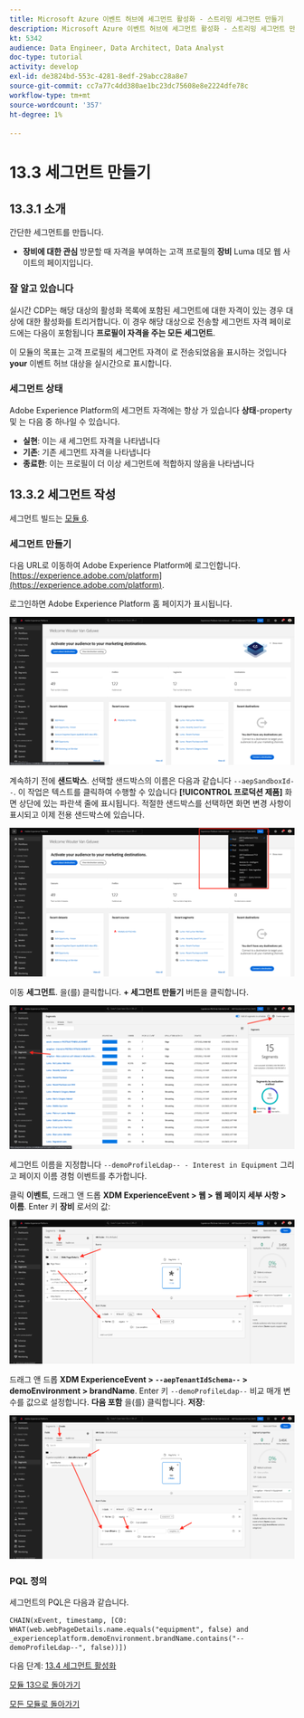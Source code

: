 ```yaml
---
title: Microsoft Azure 이벤트 허브에 세그먼트 활성화 - 스트리밍 세그먼트 만들기
description: Microsoft Azure 이벤트 허브에 세그먼트 활성화 - 스트리밍 세그먼트 만들기
kt: 5342
audience: Data Engineer, Data Architect, Data Analyst
doc-type: tutorial
activity: develop
exl-id: de3824bd-553c-4281-8edf-29abcc28a8e7
source-git-commit: cc7a77c4dd380ae1bc23dc75608e8e2224dfe78c
workflow-type: tm+mt
source-wordcount: '357'
ht-degree: 1%

---
```


# 13.3 세그먼트 만들기

## 13.3.1 소개

간단한 세그먼트를 만듭니다.

- **장비에 대한 관심** 방문할 때 자격을 부여하는 고객 프로필의 **장비** Luma 데모 웹 사이트의 페이지입니다.

### 잘 알고 있습니다

실시간 CDP는 해당 대상의 활성화 목록에 포함된 세그먼트에 대한 자격이 있는 경우 대상에 대한 활성화를 트리거합니다. 이 경우 해당 대상으로 전송할 세그먼트 자격 페이로드에는 다음이 포함됩니다 **프로필이 자격을 주는 모든 세그먼트**.

이 모듈의 목표는 고객 프로필의 세그먼트 자격이 로 전송되었음을 표시하는 것입니다 **your** 이벤트 허브 대상을 실시간으로 표시합니다.

### 세그먼트 상태

Adobe Experience Platform의 세그먼트 자격에는 항상 가 있습니다 **상태**-property 및 는 다음 중 하나일 수 있습니다.

- **실현**: 이는 새 세그먼트 자격을 나타냅니다
- **기존**: 기존 세그먼트 자격을 나타냅니다
- **종료한**: 이는 프로필이 더 이상 세그먼트에 적합하지 않음을 나타냅니다

## 13.3.2 세그먼트 작성

세그먼트 빌드는 [모듈 6](../module6/real-time-cdp-build-a-segment-take-action.md).

### 세그먼트 만들기

다음 URL로 이동하여 Adobe Experience Platform에 로그인합니다. [https://experience.adobe.com/platform](https://experience.adobe.com/platform).

로그인하면 Adobe Experience Platform 홈 페이지가 표시됩니다.

![데이터 수집](../module2/images/home.png)

계속하기 전에 **샌드박스**. 선택할 샌드박스의 이름은 다음과 같습니다 ``--aepSandboxId--``. 이 작업은 텍스트를 클릭하여 수행할 수 있습니다 **[!UICONTROL 프로덕션 제품]** 화면 상단에 있는 파란색 줄에 표시됩니다. 적절한 샌드박스를 선택하면 화면 변경 사항이 표시되고 이제 전용 샌드박스에 있습니다.

![데이터 수집](../module2/images/sb1.png)

이동 **세그먼트**. 을(를) 클릭합니다. **+ 세그먼트 만들기** 버튼을 클릭합니다.

![데이터 수집](./images/seg.png)

세그먼트 이름을 지정합니다 `--demoProfileLdap-- - Interest in Equipment` 그리고 페이지 이름 경험 이벤트를 추가합니다.

클릭 **이벤트**, 드래그 앤 드롭 **XDM ExperienceEvent > 웹 > 웹 페이지 세부 사항 > 이름**. Enter 키 **장비** 로서의 값:

![4-05-create-ee-2.png](./images/4-05-create-ee-2.png)

드래그 앤 드롭 **XDM ExperienceEvent > `--aepTenantIdSchema--` > demoEnvironment > brandName**. Enter 키 `--demoProfileLdap--` 비교 매개 변수를 값으로 설정합니다. **다음 포함** 을(를) 클릭합니다. **저장**:

![4-05-create-ee-2-brand.png](./images/4-05-create-ee-2-brand.png)

### PQL 정의

세그먼트의 PQL은 다음과 같습니다.

```code
CHAIN(xEvent, timestamp, [C0: WHAT(web.webPageDetails.name.equals("equipment", false) and _experienceplatform.demoEnvironment.brandName.contains("--demoProfileLdap--", false))])
```

다음 단계: [13.4 세그먼트 활성화](./ex4.md)

[모듈 13으로 돌아가기](./segment-activation-microsoft-azure-eventhub.md)

[모든 모듈로 돌아가기](./../../overview.md)
